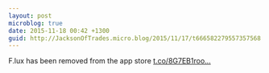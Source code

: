 ```yaml
---
layout: post
microblog: true
date: 2015-11-18 00:42 +1300
guid: http://JacksonOfTrades.micro.blog/2015/11/17/t666582279557357568.html
---
```

F.lux has been removed from the app store [t.co/8G7EB1roo...](https://t.co/8G7EB1rooC)

